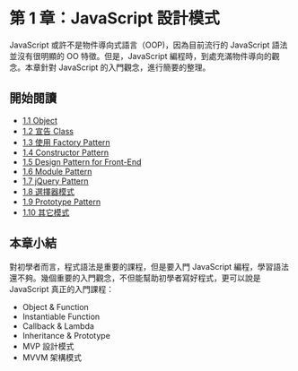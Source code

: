 # 第 1 章：JavaScript 設計模式

JavaScript 或許不是物件導向式語言（OOP)，因為目前流行的 JavaScript 語法並沒有很明顯的 OO 特徵。但是，JavaScript 編程時，到處充滿物件導向的觀念。本章針對 JavaScript 的入門觀念，進行簡要的整理。

## 開始閱讀

 * [1.1 Object](1-object.md)
 * [1.2 宣告 Class](2-class.md)
 * [1.3 使用 Factory Pattern](3-factory.md)
 * [1.4 Constructor Pattern](4-constructor.md)
 * [1.5 Design Pattern for Front-End](5-frontend.md)
 * [1.6 Module Pattern](6-module.md)
 * [1.7 jQuery Pattern](7-jquery.md)
 * [1.8 選擇器模式](8-selector.md)
 * [1.9 Prototype Pattern](9-prototype.md)
 * [1.10 其它模式](10-misc.md)

## 本章小結

對初學者而言，程式語法是重要的課程，但是要入門 JavaScript 編程，學習語法還不夠。幾個重要的入門觀念，不但能幫助初學者寫好程式，更可以說是 JavaScript 真正的入門課程：

- Object & Function
- Instantiable Function
- Callback & Lambda
- Inheritance & Prototype
- MVP 設計模式
- MVVM 架構模式
